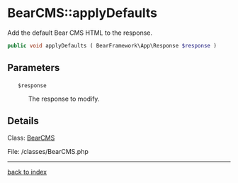 # BearCMS::applyDefaults

Add the default Bear CMS HTML to the response.

```php
public void applyDefaults ( BearFramework\App\Response $response )
```

## Parameters

&nbsp;&nbsp;&nbsp;&nbsp;&nbsp;&nbsp;`$response`

&nbsp;&nbsp;&nbsp;&nbsp;&nbsp;&nbsp;&nbsp;&nbsp;&nbsp;&nbsp;&nbsp;&nbsp;The response to modify.

## Details

Class: [BearCMS](bearcms.class.md)

File: /classes/BearCMS.php

---

[back to index](index.md)

